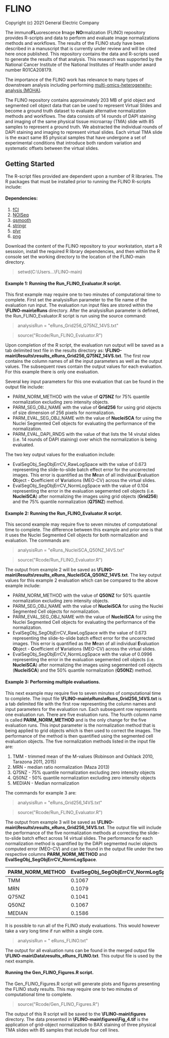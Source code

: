 # FLINO
Copyright (c) 2021 General Electric Company

The immuno**FL**uorescence **I**mage **NO**rmalization (FLINO) repository provides R-scripts and data to perform and evaluate image normalizations methods and workflows.
The results of the FLINO study have been described in a manuscript that is currently under review and will be cited here once published. This repository contains the data and R-scripts used to generate the results of that analysis. This research was supported by the National Cancer Institute of the National Institutes of Health under award number R01CA208179.

The importance of the FLINO work has relevance to many types of downstream analysis including performing [multi-omics-heterogeneity-analysis (MOHA)](https://github.com/thrive-itcr/multi-omics-heterogeneity-analysis). 

The FLINO repository contains approximately 203 MB of grid object and segmented cell object data that can be used to represent Virtual Slides and become a ground truth dataset to evaluate alternative normalization methods and workflows. The data consists of 14 rounds of DAPI staining and imaging of the same physical tissue microarray (TMA) slide with 85 samples to represent a ground truth. We abstracted the individual rounds of DAPI staining and imaging to represent virtual slides. Each virtual TMA slide is the exact same 85 physical samples that have undergone a set of experimental conditions that introduce both random variation and systematic offsets between the virtual slides.

## Getting Started

The R-script files provided are dependent upon a number of R libraries. The R packages that must be installed prior to running the FLINO R-scripts include:

#### Dependencies: 
1. [fCI](https://bioconductor.org/packages/release/bioc/html/fCI.html)
2. [NOISeq](https://bioconductor.org/packages/release/bioc/html/NOISeq.html)
3. [qsmooth](https://bioconductor.org/packages/release/bioc/html/qsmooth.html)
4. [stringr](https://cran.r-project.org/web/packages/stringr/index.html)
5. [plyr](https://www.rdocumentation.org/packages/plyr/versions/1.8.6)
6. [png](https://cran.r-project.org/web/packages/png/index.html)

Download the content of the FLINO repository to your workstation, start a R sesssion, install the required R library dependencies, and then within the R console set the working directory to the location of the FLINO-main directory.
> setwd(C:\Users\...\FLINO-main)

#### Example 1: Running the Run_FLINO_Evaluator.R script.

This first example may require one to two minutes of computational time to complete. First set the analysisRun parameter to the file name of the evaluation run input. The evaluation run input files are stored within the **\FLINO-main\eRuns** directory. After the analysisRun parameter is defined, the Run_FLINO_Evaluator.R script is run using the source command:

> analysisRun = "eRuns_Grid256_Q75NZ_14VS.txt"

> source("Rcode/Run_FLINO_Evaluator.R")

Upon completion of the R script, the evaluation run output will be saved as a tab delimited text file in the results directory as: **\FLINO-main\Results\results_eRuns_Grid256_Q75NZ_14VS.txt**. The first row contains the column names of all the input parameters as well as the output values. The subsequent rows contain the output values for each evaluation. For this example there is only one evaluation. 

Several key input parameters for this one evaluation that can be found in the output file include:

* PARM_NORM_METHOD	with the value of **Q75NZ** for 75% quantile normalization excluding zero intensity objects.
* PARM_SEG_OBJ_NAME	with the value of **Grid256** for using grid objects of size dimension of 256 pixels for normalization.
* PARM_EVAL_SEG_OBJ_NAME with the value of **NucleiSCA** for using the Nuclei Segmented Cell objects for evaluating the performance of the normalization.
* PARM_EVAL_DAPI_RNDS with the value of that lists the 14 virutal slides (i.e. 14 rounds of DAPI staining) over which the normalization is being evaluated.

The two key output values for the evaluation include:

* EvalSegObj_SegObjErrCV_RawLogSpace	with the value of 0.673 representing the slide-to-slide batch effect error for the uncorrected images. This error is quantified as the **M**ean of all individual **E**valuation **O**bject - **C**oefficient of **V**ariations (MEO-CV) across the virtual slides. 
* EvalSegObj_SegObjErrCV_NormLogSpace	with the value of 0.104 representing the error in the evaluation segemented cell objects (i.e. **NucleiSCA**) after normalizing the images using grid objects (**Grid256**) and the 75% quantile normalization (**Q75NZ**) method.

#### Example 2: Running the Run_FLINO_Evaluator.R script.
This second example may require five to seven minutes of computational time to complete. The difference between this  example and prior one is that it uses the Nuclei Segmented Cell objects for both normalization and evaluation. The commands are:

> analysisRun = "eRuns_NucleiSCA_Q50NZ_14VS.txt"

> source("Rcode/Run_FLINO_Evaluator.R")

The output from example 2 will be saved as **\FLINO-main\Results\results_eRuns_NucleiSCA_Q50NZ_14VS.txt**. The key output values for this example 2 evaluation which can be compared to the above example include:

* PARM_NORM_METHOD	with the value of **Q50NZ** for 50% quantile normalization excluding zero intensity objects.
* PARM_SEG_OBJ_NAME	with the value of **NucleiSCA** for using the Nuclei Segmented Cell objects for normalization.
* PARM_EVAL_SEG_OBJ_NAME with the value of **NucleiSCA** for using the Nuclei Segmented Cell objects for evaluating the performance of the normalization.
* EvalSegObj_SegObjErrCV_RawLogSpace	with the value of 0.673 representing the slide-to-slide batch effect error for the uncorrected images. This error is quantified as the **M**ean of all individual **E**valuation **O**bject - **C**oefficient of **V**ariations (MEO-CV) across the virtual slides. 
* EvalSegObj_SegObjErrCV_NormLogSpace	with the value of 0.0996 representing the error in the evaluation segemented cell objects (i.e. **NucleiSCA**) after normalizing the images using segemented cell objects (**NucleiSCA**) and the 50% quantile normalization (**Q50NZ**) method.

#### Example 3: Performing multiple evaluations.
This next example may require five to seven minutes of computational time to complete. The input file **\FLINO-main\eRuns\eRuns_Grid256_14VS.txt** is a tab delimited file with the first row representing the column names and input parameters for the evaluation run. Each subsequent row represents one evaluation run. There are five evaluation runs. The fourth column name is called **PARM_NORM_METHOD** and is the only change for the five evaluation runs. This input parameter is the normalization method that is being applied to grid objects which is then used to correct the images. The performance of the method is then quantified using the segmented cell evaluation objects. The five normalization methods listed in the input file are:
1. TMM - trimmed mean of the M-values (Robinson and Oshlack 2010, Tarazona 2011, 2015)
2. MRN - median ratio normalization (Maza 2013)
3. Q75NZ - 75% quantile normalization excluding zero intensity objects
4. Q50NZ - 50% quantile normalization excluding zero intensity objects
5. MEDIAN - Median normalization

The commands for example 3 are:

> analysisRun = "eRuns_Grid256_14VS.txt"

> source("Rcode/Run_FLINO_Evaluator.R")

The output from example 3 will be saved as **\FLINO-main\Results\results_eRuns_Grid256_14VS.txt**. The output file will include the performance of the five normalization methods at correcting the slide-to-slide batch effect across 14 virtual slides. The performance for each normalization method is quantified by the DAPI segmented nuclei objects computed error (MEO-CV) and can be found in the output file under the two respective columns **PARM_NORM_METHOD** and **EvalSegObj_SegObjErrCV_NormLogSpace**. 

PARM_NORM_METHOD | EvalSegObj_SegObjErrCV_NormLogSpace
---------------- | -----------------------------------
TMM | 0.1067
MRN | 0.1079
Q75NZ | 0.1041
Q50NZ | 0.1067
MEDIAN | 0.1586


It is possible to run all of the FLINO study evaluations.  This would however take a vary long time if run within a single core.

> analysisRun = " eRuns_FLINO.txt"

The output for all evaluation runs can be found in the merged output file **\FLINO-main\Data\results_eRuns_FLINO.txt**. This output file is used by the next example.


#### Running the Gen_FLINO_Figures.R script.

The Gen_FLINO_Figures.R script will generate plots and figures presenting the FLINO study results. This may require one to two minutes of computational time to complete.
> source("Rcode/Gen_FLINO_Figures.R")

The output of this R script will be saved to the **\FLINO-main\figures** directory. The data presented in **\FLINO-main\figures\Fig_4.tif** is the application of grid-object normalization to BAX staining of three physical TMA slides with 85 samples that include four cell lines.

